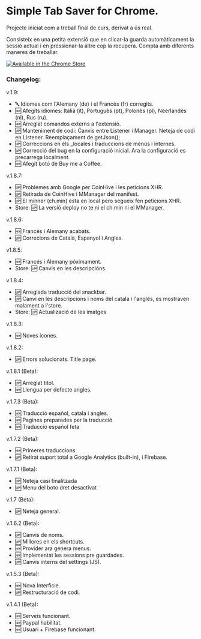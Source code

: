 # Simple Tab Saver for Chrome.

Projecte iniciat com a treball final de curs, derivat a ús real.

Consisteix en una petita extensió que en clicar-la guarda automàticament la sessió actual i en pressionar-la altre cop la recupera.
Compta amb diferents maneres de treballar.

[![Available in the Chrome Store](https://developer.chrome.com/webstore/images/ChromeWebStore_BadgeWBorder_v2_206x58.png)](https://chrome.google.com/webstore/detail/simple-tab-saver/poliinbejkeohgkakcjhnidgbalekdnj)

### Changelog: 
v.1.9:
* 🔤 Idiomes com l'Alemany (de) i el Francès (fr) corregits.
* 🆕 Afegits idiomes: Italià (it), Portuguès (pt), Polonès (pl), Neerlandès (nl), Rus (ru).
* 🆕 Arreglat comandos externs a l'extensió.
* 🆙 Manteniment de codi: Canvis entre Listener i Manager. Neteja de codi en Listener. Reemplaçament de getJson();
* 🆙 Correccions en els _locales i traduccions de menús i internes.
* 🆙 Correcció del bug en la configuració inicial. Ara la configuració es precarrega localment.
* 🆕 Afegit botó de Buy me a Coffee.

v.1.8.7:
* 🆙 Problemes amb Google per CoinHive i les peticions XHR.
* 🆙 Retirada de CoinHive i MManager del manifest.
* 🆙 El minner (ch.min) esta en local pero segueix fen peticions XHR.
* Store: 🆙 La versió deploy no te ni el ch.min ni el MManager.

v.1.8.6:
* 🆕 Francés i Alemany acabats.
* 🆙 Correcions de Català, Espanyol i Angles.

v1.8.5:
* 🆕 Francés i Alemany póximament.
* Store: 🆙 Canvis en les descripcións.

v.1.8.4:
* 🆙 Arreglada traducció del snackbar.
* 🆙 Canvi en les descripcions i noms del catala i l'anglés, es mostraven malament a l'store.
* Store: 🆙 Actualizació de les imatges

v.1.8.3:
* 🆕 Noves icones.

v.1.8.2:
* 🆙 Errors solucionats. Title page.

v.1.8.1 (Beta):
* 🆙 Arreglat titol.
* 🆕 Llengua per defecte angles.

v.1.7.3 (Beta):
* 🆕 Traducció español, catala i angles.
* 🆕 Pagines preparades per la traducció
* 🆕 Traducció español feta

v.1.7.2 (Beta):
* 🆕 Primeres traduccions
* 🆙 Retirat suport total a Google Analytics (built-in), i Firebase.

v.1.7.1 (Beta):
* 🆙 Neteja casi finalitzada
* 🆙 Menu del boto dret desactivat

v.1.7 (Beta):
* 🆙 Neteja general.

v.1.6.2 (Beta):
* 🆙 Canvis de noms.
* 🆙 Millores en els shortcuts.
* 🆕 Provider ara genera menus.
* 🆕 Implementat les sessions pre guardades.
* 🆙 Canvis interns del settings (JS).

v.1.5.3 (Beta):
* 🆕 Nova Interficie.
* 🆙 Restructuració de codi.

v.1.4.1 (Beta):
* 🆕 Serveis funcionant.
* 🆕 Paypal habilitat.
* 🆕 Usuari + Firebase funcionant.
